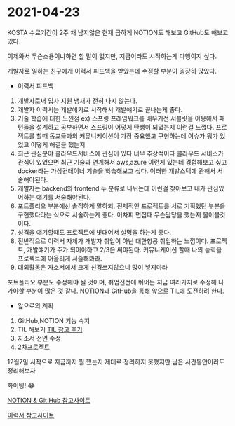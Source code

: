 # 2021-04-23

KOSTA 수료기간이 2주 채 남지않은 현재 급하게 NOTION도 해보고 GitHub도 해보고 있다.

이제와서 무슨소용이냐하면 할 말이 없지만, 지금이라도 시작하는게 다행이지 싶다.

개발자로 일하는 친구에게 이력서 피드백을 받았는데 수정할 부분이 굉장히 많았다.

- 이력서 피드백
1. 개발자로써 입사 지원 냄새가 전혀 나지 않는다.
2. 개발자 이력서는 개발얘기로 시작해서 개발얘기로 끝나는게 좋다.
3. 기술 학습에 대한 느낀점
ex) 스프링 프레임워크를 배우기전 서블릿을 이용해서 패턴들을 설계하고 공부하면서 스프링이 어떻게 탄생이 되었는지 이런걸 느꼈다. 프로젝트를 할때 동교들과의 커뮤니케이션이 가장 중요했고 구현하는데 이슈가 뭐가 있었고 어떻게 해결을 했는지
4.  최근 관심분야
클라우드서비스에 관심이 있다 너무 추상적이다
클라우드 서비스가 관심이 있었으면 최근 기술과 연계해서 aws,azure 이런게 있는데 경험해보고 싶고 docker라는 가상컨테이너 기술을 학습해보고 싶다. 이러한 개발스텍에 관해서 서술해야된다.
5. 개발자는 backend와 frontend 두 분류로 나뉘는데 이런걸 찾아보고 내가 관심있어하는 얘기를 서술해야된다.
6. 포트폴리오 부분에선 솔직하게 말하되, 전체적인 프로젝트를 서로 기획했던 부분을 구현했다라는 식으로 서술하는게 좋다. 어차피 면접때 무슨담당을 했는지 물어볼것이다.
7. 성격을 얘기할때도 프로젝트에 빗대어서 설명을 하는게 좋다.
8. 전반적으로 이력서 자체가 개발자 취업이 아닌 대한항공 취업하는 느낌이다. 프로젝트, 개발얘기가 주가 되어야하고 2/3은 써야된다. 커뮤니케이션 할때 나의 능력을 프로젝트에 어울리게 서술해봐라.
9. 대외활동은 자소서에서 크게 신경쓰지않으니 많이 넣지마라

포트폴리오 부분도 수정해야 될 것이며, 취업전선에 뛰어든 지금 여러가지로 수정해 나가야할 부분이 많은 것 같다.
NOTION과 GitHub을 통해 앞으로 TIL에 도전하려 한다.

- 앞으로의 계획
 1. GitHub,NOTION 기능 숙지
 2. TIL 해보기 
[TIL 참고 후기](https://junwoo45.github.io/2019-09-10-til_%ED%9B%84%EA%B8%B0/)
 3. 자소서 전면 수정
 4. 2차프로젝트

12월7일 시작으로 지금까지 뭘 했는지 제대로 정리하지 못했지만 남은 시간동안이라도 정리해보자

화이팅! 😂

[NOTION & Git Hub 참고사이트](https://www.notion.so/NOTION-Git-Hub-26fd870c05824bf1804ce404028f3f6f)

[이력서 참고사이트](https://www.notion.so/d05b006b352347dfb86efe6d1fdf11d1)

